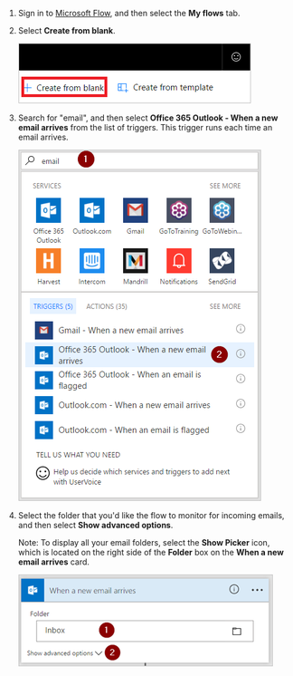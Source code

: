 1. Sign in to [Microsoft Flow](https://flow.microsoft.com), and then select the **My flows** tab.
2. Select **Create from blank**.
   
    ![blank flow](media/email-triggers/email-triggers-create-blank.png)
3. Search for "email", and then select **Office 365 Outlook - When a new email arrives** from the list of triggers. This trigger runs each time an email arrives.
   
    ![email trigger](media/email-triggers/email-triggers-1.png)
4. Select the folder that you'd like the flow to monitor for incoming emails, and then select **Show advanced options**.
   
     Note: To display all your email folders, select the **Show Picker** icon, which is located on the right side of the **Folder** box on the **When a new email arrives** card.
   
    ![folder property](media/email-triggers/email-triggers-subject-folder.png)

